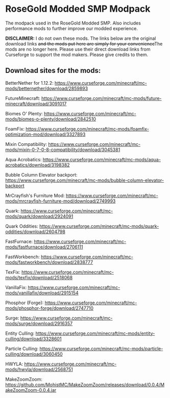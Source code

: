 # RoseGold Modded SMP Modpack
The modpack used in the RoseGold Modded SMP. Also includes performance mods to further improve our modded experience.

**DISCLAIMER:**
I do not own these mods. The links below are the original download links ~~and the mods put here are simply for your convenience~~The mods are no longer here. Please use their direct download links from Curseforge to support the mod makers. Please give credits to them.

**Download sites for the mods:**
-
BetterNether for 1.12.2: https://www.curseforge.com/minecraft/mc-mods/betternether/download/2859893

FutureMinecraft: https://www.curseforge.com/minecraft/mc-mods/future-minecraft/download/3091017

Biomes O' Plenty: https://www.curseforge.com/minecraft/mc-mods/biomes-o-plenty/download/2842510

FoamFix: https://www.curseforge.com/minecraft/mc-mods/foamfix-optimization-mod/download/3327893

Mixin Compatibility: https://www.curseforge.com/minecraft/mc-mods/mixin-0-7-0-8-compatibility/download/3045381

Aqua Acrobatics: https://www.curseforge.com/minecraft/mc-mods/aqua-acrobatics/download/3198382

Bubble Column Elevator backport: https://www.curseforge.com/minecraft/mc-mods/bubble-column-elevator-backport

MrCrayfish's Furniture Mod: https://www.curseforge.com/minecraft/mc-mods/mrcrayfish-furniture-mod/download/2749993

Quark: https://www.curseforge.com/minecraft/mc-mods/quark/download/2924091

Quark Oddities: https://www.curseforge.com/minecraft/mc-mods/quark-oddities/download/2604798

FastFurnace: https://www.curseforge.com/minecraft/mc-mods/fastfurnace/download/2706111

FastWorkbench: https://www.curseforge.com/minecraft/mc-mods/fastworkbench/download/2838777

TexFix: https://www.curseforge.com/minecraft/mc-mods/texfix/download/2518068

VanillaFix: https://www.curseforge.com/minecraft/mc-mods/vanillafix/download/2915154

Phosphor (Forge): https://www.curseforge.com/minecraft/mc-mods/phosphor-forge/download/2747710

Surge: https://www.curseforge.com/minecraft/mc-mods/surge/download/2916357

Entity Culling: https://www.curseforge.com/minecraft/mc-mods/entity-culling/download/3328601

Particle Culling: https://www.curseforge.com/minecraft/mc-mods/particle-culling/download/3060450

HWYLA: https://www.curseforge.com/minecraft/mc-mods/hwyla/download/2568751

MakeZoomZoom: https://github.com/MohistMC/MakeZoomZoom/releases/download/0.0.4/MakeZoomZoom-0.0.4.jar
